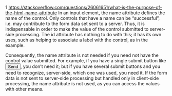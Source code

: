 1 https://stackoverflow.com/questions/26061651/what-is-the-purpose-of-the-html-name-attribute
In an input element, the name attribute defines the name of the control.
Only controls that have a name can be “successful”, i.e. may contribute to the form data set sent to a server.
Thus, it is indispensable in order to make the value of the control submitted to server-side processing. 
The id attribute has nothing to do with this; it has its own uses, such as helping to associate a label with the control, as in the example.

Consequently, the name attribute is not needed if you need not have the control value submitted. 
For example, if you have a single submit button like <input type=submit value=Send>, you don’t need it;
but if you have several submit buttons and you need to recognize, server-side, which one was used, you need it.
If the form data is not sent to server-side processing but handled only in client-side processing, the name attribute is not used, 
as you can access the values with other means.
